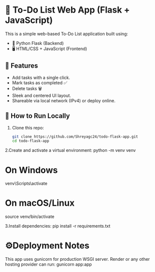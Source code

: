 # 📝 To-Do List Web App (Flask + JavaScript)

This is a simple web-based To-Do List application built using:
- 🐍 Python Flask (Backend)
- 🖥 HTML/CSS + JavaScript (Frontend)

## 🚀 Features
- Add tasks with a single click.
- Mark tasks as completed ✅
- Delete tasks 🗑
- Sleek and centered UI layout.
- Shareable via local network (IPv4) or deploy online.

## 🔧 How to Run Locally

1. Clone this repo:
   ```bash
   git clone https://github.com/Shreyagc24/todo-flask-app.git
   cd todo-flask-app

2.Create and activate a virtual environment:
    python -m venv venv
# On Windows
venv\Scripts\activate
# On macOS/Linux
source venv/bin/activate

3.Install dependencies:
pip install -r requirements.txt

# ⚙️Deployment Notes
This app uses gunicorn for production WSGI server. Render or any other hosting provider can run:
gunicorn app:app

